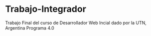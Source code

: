 # Trabajo-Integrador
Trabajo Final del curso de Desarrollador Web Incial dado por la UTN, Argentina Programa 4.0
